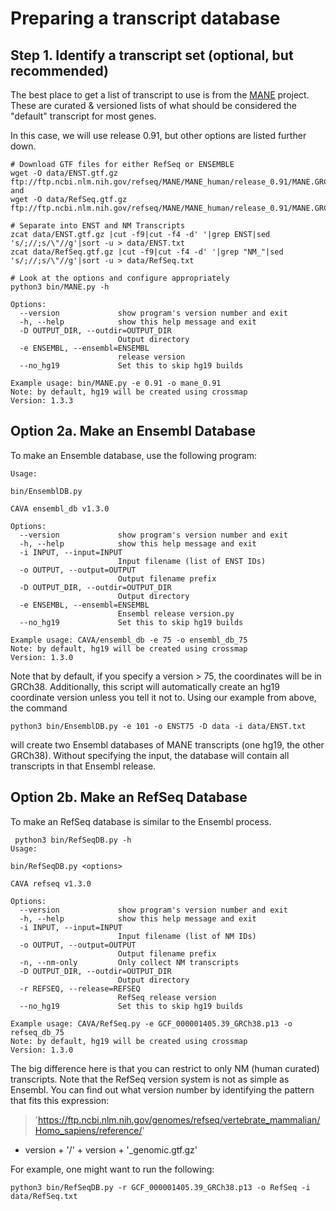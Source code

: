 # Preparing a transcript database

## Step 1. Identify a transcript set (optional, but recommended)

The best place to get a list of transcript to use is from the [MANE](ftp://ftp.ncbi.nlm.nih.gov/refseq/MANE/MANE_human/)
project. These are curated & versioned lists of what should be considered the "default" transcript for most genes.

In this case, we will use release 0.91, but other options are listed further down.

```
# Download GTF files for either RefSeq or ENSEMBLE
wget -O data/ENST.gtf.gz ftp://ftp.ncbi.nlm.nih.gov/refseq/MANE/MANE_human/release_0.91/MANE.GRCh38.v0.91.select_ensembl_genomic.gtf.gz and
wget -O data/RefSeq.gtf.gz ftp://ftp.ncbi.nlm.nih.gov/refseq/MANE/MANE_human/release_0.91/MANE.GRCh38.v0.91.select_refseq_genomic.gtf.gz

# Separate into ENST and NM Transcripts
zcat data/ENST.gtf.gz |cut -f9|cut -f4 -d' '|grep ENST|sed 's/;//;s/\"//g'|sort -u > data/ENST.txt
zcat data/RefSeq.gtf.gz |cut -f9|cut -f4 -d' '|grep "NM_"|sed 's/;//;s/\"//g'|sort -u > data/RefSeq.txt

# Look at the options and configure appropriately
python3 bin/MANE.py -h

Options:
  --version             show program's version number and exit
  -h, --help            show this help message and exit
  -D OUTPUT_DIR, --outdir=OUTPUT_DIR
                        Output directory
  -e ENSEMBL, --ensembl=ENSEMBL
                        release version
  --no_hg19             Set this to skip hg19 builds

Example usage: bin/MANE.py -e 0.91 -o mane_0.91
Note: by default, hg19 will be created using crossmap
Version: 1.3.3

```

## Option 2a. Make an Ensembl Database

To make an Ensemble database, use the following program:

```
Usage:

bin/EnsemblDB.py

CAVA ensembl_db v1.3.0

Options:
  --version             show program's version number and exit
  -h, --help            show this help message and exit
  -i INPUT, --input=INPUT
                        Input filename (list of ENST IDs)
  -o OUTPUT, --output=OUTPUT
                        Output filename prefix
  -D OUTPUT_DIR, --outdir=OUTPUT_DIR
                        Output directory
  -e ENSEMBL, --ensembl=ENSEMBL
                        Ensembl release version.py
  --no_hg19             Set this to skip hg19 builds

Example usage: CAVA/ensembl_db -e 75 -o ensembl_db_75
Note: by default, hg19 will be created using crossmap
Version: 1.3.0
```

Note that by default, if you specify a version > 75, the coordinates will be in GRCh38. Additionally, this script will
automatically create an hg19 coordinate version unless you tell it not to. Using our example from above, the command

```
python3 bin/EnsemblDB.py -e 101 -o ENST75 -D data -i data/ENST.txt
``` 

will create two Ensembl databases of MANE transcripts (one hg19, the other GRCh38). Without specifying the input, the
database will contain all transcripts in that Ensembl release.

## Option 2b. Make an RefSeq Database

To make an RefSeq database is similar to the Ensembl process.

```
 python3 bin/RefSeqDB.py -h
Usage:

bin/RefSeqDB.py <options>

CAVA refseq v1.3.0

Options:
  --version             show program's version number and exit
  -h, --help            show this help message and exit
  -i INPUT, --input=INPUT
                        Input filename (list of NM IDs)
  -o OUTPUT, --output=OUTPUT
                        Output filename prefix
  -n, --nm-only         Only collect NM transcripts
  -D OUTPUT_DIR, --outdir=OUTPUT_DIR
                        Output directory
  -r REFSEQ, --release=REFSEQ
                        RefSeq release version
  --no_hg19             Set this to skip hg19 builds

Example usage: CAVA/RefSeq.py -e GCF_000001405.39_GRCh38.p13 -o refseq_db_75
Note: by default, hg19 will be created using crossmap
Version: 1.3.0
```

The big difference here is that you can restrict to only NM (human curated)
transcripts. Note that the RefSeq version system is not as simple as Ensembl. You can find out what version number by
identifying the pattern that fits this expression:
> 'https://ftp.ncbi.nlm.nih.gov/genomes/refseq/vertebrate_mammalian/Homo_sapiens/reference/'
+ version + '/' + version + '_genomic.gtf.gz'

For example, one might want to run the following:

```
python3 bin/RefSeqDB.py -r GCF_000001405.39_GRCh38.p13 -o RefSeq -i data/RefSeq.txt
```
